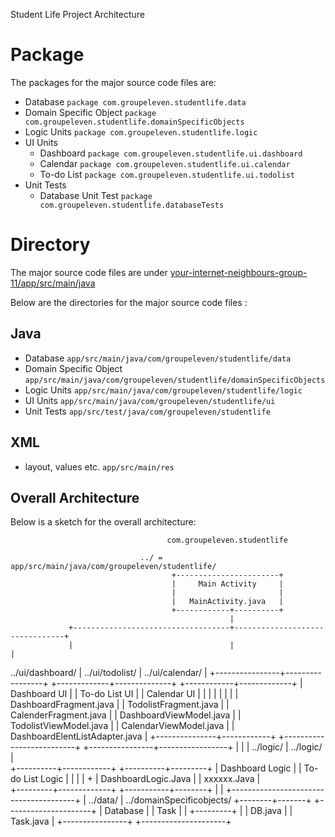 Student Life Project Architecture


# Package
The packages for the major source code files are:

* Database   `package com.groupeleven.studentlife.data`
* Domain Specific Object   `package com.groupeleven.studentlife.domainSpecificObjects`
* Logic Units   `package com.groupeleven.studentlife.logic`
* UI Units
  * Dashboard    `package com.groupeleven.studentlife.ui.dashboard`
  * Calendar `package com.groupeleven.studentlife.ui.calendar`
  * To-do List  `package com.groupeleven.studentlife.ui.todolist`
* Unit Tests
  * Database Unit Test `package com.groupeleven.studentlife.databaseTests`



# Directory

The major source code files are under [your-internet-neighbours-group-11/app/src/main/java](https://code.cs.umanitoba.ca/3350-winter-2021-a01/your-internet-neighbours-group-11/-/tree/master/app/src)

Below are the directories for the major source code files :

Java
-------
* Database   `app/src/main/java/com/groupeleven/studentlife/data`
* Domain Specific Object   `app/src/main/java/com/groupeleven/studentlife/domainSpecificObjects`
* Logic Units   `app/src/main/java/com/groupeleven/studentlife/logic`
* UI Units `app/src/main/java/com/groupeleven/studentlife/ui`
* Unit Tests `app/src/test/java/com/groupeleven/studentlife`

XML
-----
* layout, values etc. `app/src/main/res`


## Overall Architecture

Below is a sketch for the overall architecture:


                                       com.groupeleven.studentlife

                                 ../ =  app/src/main/java/com/groupeleven/studentlife/
                                        +-----------------------+
                                        |     Main Activity     |
                                        |                       |
                                        |   MainActivity.java   |
                                        +------------+----------+
                                                     |
                 +-----------------------------------+--------------------------------+
                 |                                   |                                |
../ui/dashboard/ |                  ../ui/todolist/  |                ../ui/calendar/ |
+----------------+-----------------+   +-------------+--------------+    +------------+-------------+
|          Dashboard UI            |   |       To-do List UI        |    |       Calendar UI        |
|                                  |   |                            |    |                          |
|      DashboardFragment.java      |   |   TodolistFragment.java    |    |  CalenderFragment.java   |
|      DashboardViewModel.java     |   |   TodolistViewModel.java   |    |  CalendarViewModel.java  |
|  DashboardElentListAdapter.java  |   +---------------+------------+    +--------------------------+
+----------------+-----------------+                   |
                 |                                     |
      ../logic/  |                          ../logic/  |                  
      +----------+------------+             +----------+---------+
      |    Dashboard Logic    |             |  To-do List Logic  |
      |                       |             |                    +
      |  DashboardLogic.Java  |             |    xxxxxx.Java     |   
      +---------+-------------+             +-----------+--------+
                |                                       |
                +---------------------------------------+
                |
       ../data/ |                ../domainSpecificobjects/
       +--------+-------+         +---------------------+
       |    Database    |         |        Task         |
       |                +---------+                     |
       |    DB.java     |         |      Task.java      |
       +----------------+         +---------------------+
